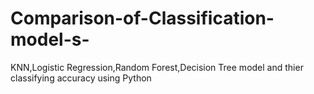 # Comparison-of-Classification-model-s-
KNN,Logistic Regression,Random Forest,Decision Tree model and thier classifying accuracy using Python
